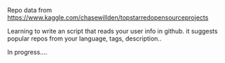 

Repo data from https://www.kaggle.com/chasewillden/topstarredopensourceprojects


Learning to write an script that reads your user info in github. it suggests popular repos from your language, tags, description..

In progress....

